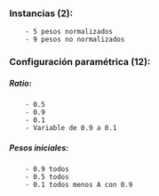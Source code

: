 
### Instancias (2):
        - 5 pesos normalizados
        - 9 pesos no normalizados

### Configuración paramétrica (12):
##### Ratio:
        - 0.5
        - 0.9
        - 0.1
        - Variable de 0.9 a 0.1
##### Pesos iniciales:
        - 0.9 todos
        - 0.5 todos
        - 0.1 todos menos A con 0.9
